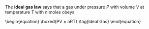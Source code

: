 The **ideal gas law** says that a gas under pressure $P$ with volume $V$ at temperature $T$ with $n$ moles obeys

\begin{equation}
\boxed{PV = nRT} \tag{Ideal Gas}
\end{equation}